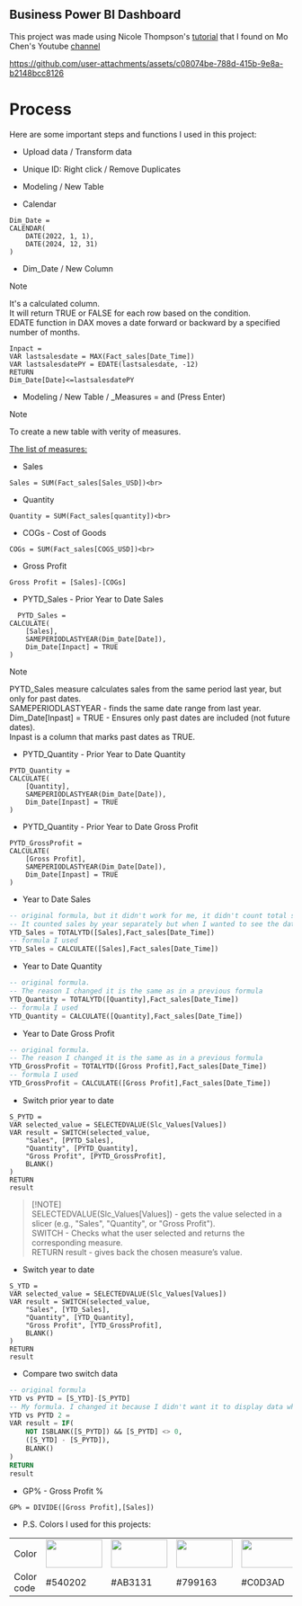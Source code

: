 ## Business Power BI Dashboard 

This project was made using Nicole Thompson's [tutorial](https://www.youtube.com/watch?v=BLxW9ZSuuVI) that I found on Mo Chen's Youtube [channel](https://www.youtube.com/@mo-chen)

https://github.com/user-attachments/assets/c08074be-788d-415b-9e8a-b2148bcc8126

# Process 

Here are some important steps and functions I used in this project:

- Upload data / Transform data <br>
- Unique ID: Right click / Remove Duplicates <br>
- Modeling / New Table <br>

- Calendar <br>
```
Dim_Date = 
CALENDAR(
    DATE(2022, 1, 1), 
    DATE(2024, 12, 31)
)
```

- Dim_Date / New Column<br>

> [!NOTE]
> It's a calculated column. <br>
> It will return TRUE or FALSE for each row based on the condition.<br>
> EDATE function in DAX moves a date forward or backward by a specified number of months.<br>

```
Inpact = 
VAR lastsalesdate = MAX(Fact_sales[Date_Time])
VAR lastsalesdatePY = EDATE(lastsalesdate, -12)
RETURN
Dim_Date[Date]<=lastsalesdatePY
```

- Modeling / New Table / _Measures = and (Press Enter) <br>

> [!NOTE]
> To create a new table with verity of measures. <br>

<u>The list of measures:<br></u>
- Sales
```
Sales = SUM(Fact_sales[Sales_USD])<br>
```
- Quantity
```
Quantity = SUM(Fact_sales[quantity])<br>
```
- COGs - Cost of Goods <br>
```
COGs = SUM(Fact_sales[COGS_USD])<br> 
```
- Gross Profit<br>
```
Gross Profit = [Sales]-[COGs]
``` 
- PYTD_Sales - Prior Year to Date Sales
```
  PYTD_Sales = 
CALCULATE(
    [Sales],
    SAMEPERIODLASTYEAR(Dim_Date[Date]),
    Dim_Date[Inpact] = TRUE
)
```
> [!NOTE]
> PYTD_Sales measure calculates sales from the same period last year, but only for past dates.<br> 
> SAMEPERIODLASTYEAR - finds the same date range from last year.<br> 
> Dim_Date[Inpast] = TRUE - Ensures only past dates are included (not future dates).<br> 
> Inpast is a column that marks past dates as TRUE.<br> 
- PYTD_Quantity - Prior Year to Date Quantity
```
PYTD_Quantity = 
CALCULATE(
    [Quantity],
    SAMEPERIODLASTYEAR(Dim_Date[Date]),
    Dim_Date[Inpast] = TRUE
)
```
- PYTD_Quantity - Prior Year to Date Gross Profit
```
PYTD_GrossProfit = 
CALCULATE(
    [Gross Profit],
    SAMEPERIODLASTYEAR(Dim_Date[Date]),
    Dim_Date[Inpast] = TRUE
)
```
- Year to Date Sales
```sql
-- original formula, but it didn't work for me, it didn't count total sales properly. 
-- It counted sales by year separately but when I wanted to see the data for two year it didn't show the total amount
YTD_Sales = TOTALYTD([Sales],Fact_sales[Date_Time])
-- formula I used
YTD_Sales = CALCULATE([Sales],Fact_sales[Date_Time])
```
- Year to Date Quantity
```sql
-- original formula.
-- The reason I changed it is the same as in a previous formula
YTD_Quantity = TOTALYTD([Quantity],Fact_sales[Date_Time])
-- formula I used
YTD_Quantity = CALCULATE([Quantity],Fact_sales[Date_Time])
```
- Year to Date Gross Profit
```sql
-- original formula.
-- The reason I changed it is the same as in a previous formula
YTD_GrossProfit = TOTALYTD([Gross Profit],Fact_sales[Date_Time])
-- formula I used
YTD_GrossProfit = CALCULATE([Gross Profit],Fact_sales[Date_Time])
```
- Switch prior year to date
```
S_PYTD = 
VAR selected_value = SELECTEDVALUE(Slc_Values[Values])
VAR result = SWITCH(selected_value,
    "Sales", [PYTD_Sales],
    "Quantity", [PYTD_Quantity],
    "Gross Profit", [PYTD_GrossProfit],
    BLANK()
)
RETURN
result
```
> [!NOTE] <br>
> SELECTEDVALUE(Slc_Values[Values]) - gets the value selected in a slicer (e.g., "Sales", "Quantity", or "Gross Profit").<br>
> SWITCH - Checks what the user selected and returns the corresponding measure.<br>
> RETURN result - gives back the chosen measure’s value.
- Switch year to date

```
S_YTD = 
VAR selected_value = SELECTEDVALUE(Slc_Values[Values])
VAR result = SWITCH(selected_value,
    "Sales", [YTD_Sales],
    "Quantity", [YTD_Quantity],
    "Gross Profit", [YTD_GrossProfit],
    BLANK()
)
RETURN
result
```
- Compare two switch data
```sql
-- original formula
YTD vs PYTD = [S_YTD]-[S_PYTD]
-- My formula. I changed it because I didn't want it to display data when I choose 2022, as I don't have any data from 2021.
YTD vs PYTD 2 = 
VAR result = IF( 
    NOT ISBLANK([S_PYTD]) && [S_PYTD] <> 0, 
    ([S_YTD] - [S_PYTD]), 
    BLANK() 
)
RETURN
result
```

- GP% - Gross Profit %
```
GP% = DIVIDE([Gross Profit],[Sales])
```
- P.S.
Colors I used for this projects:

<table>
   <tr>
      <td>Color</td>
      <td><img src="https://color-hex.org/colors/540202.png" style="width:100px; height:50px;"></td>
      <td><img src="https://www.colorhexa.com/ab3131.png" style="width:100px; height:50px;"></td>
      <td><img src="https://color-hex.org/colors/799163.png" style="width:100px; height:50px;"></td> 
      <td><img src="https://www.colorhexa.com/c0d3ad.png" style="width:100px; height:50px;"></td>
      <td><img src="https://www.colorhexa.com/3f6c48.png" style="width:100px; height:50px;"></td>
   </tr>
   <tr>
      <td>Color code</td>
      <td>#540202</td>
      <td>#AB3131</td>
      <td>#799163</td>
      <td>#C0D3AD</td>
      <td>#3F6C48</td>
   </tr>
</table>
